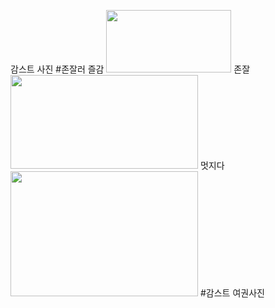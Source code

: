 감스트 사진 #존잘러
 즐감
 <img width="200" height="100" src = "https://t1.daumcdn.net/cfile/tistory/2464194958A9F3EE2B"></img>
 존잘
 <img width="300" height="150" src = "https://t1.daumcdn.net/cfile/tistory/9920FE335A53C7B82D"></img>
 멋지다
 <img width="300" height="200" src = "https://encrypted-tbn0.gstatic.com/images?q=tbn:ANd9GcTuab64X-9QN2XplOmC9sedbvCe5sUzgjQkBv9ss8R3u4pJiMJTLg"></img>
 #감스트 여권사진
